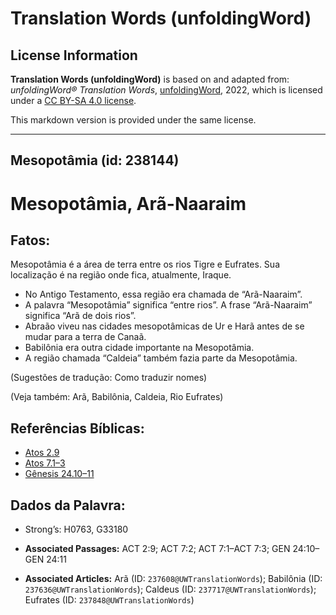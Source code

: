 # Translation Words (unfoldingWord)

## License Information

**Translation Words (unfoldingWord)** is based on and adapted from: _unfoldingWord® Translation Words_, [unfoldingWord](https://unfoldingword.org/utw), 2022, which is licensed under a [CC BY-SA 4.0 license](https://creativecommons.org/licenses/by-sa/4.0/legalcode.en).

This markdown version is provided under the same license.



--------------------------------

## Mesopotâmia (id: 238144)

Mesopotâmia, Arã\-Naaraim
=========================

Fatos:
------

Mesopotâmia é a área de terra entre os rios Tigre e Eufrates. Sua localização é na região onde fica, atualmente, Iraque.

* No Antigo Testamento, essa região era chamada de “Arã\-Naaraim”.
* A palavra “Mesopotâmia” significa “entre rios”. A frase “Arã\-Naaraim” significa “Arã de dois rios”.
* Abraão viveu nas cidades mesopotâmicas de Ur e Harã antes de se mudar para a terra de Canaã.
* Babilônia era outra cidade importante na Mesopotâmia.
* A região chamada “Caldeia” também fazia parte da Mesopotâmia.

(Sugestões de tradução: Como traduzir nomes)

(Veja também: Arã, Babilônia, Caldeia, Rio Eufrates)

Referências Bíblicas:
---------------------

* [Atos 2\.9](https://ref.ly/Acts2:9)
* [Atos 7\.1–3](https://ref.ly/Acts7:1-Acts7:3)
* [Gênesis 24\.10–11](https://ref.ly/Gen24:10-Gen24:11)

Dados da Palavra:
-----------------

* Strong’s: H0763, G33180

* **Associated Passages:** ACT 2:9; ACT 7:2; ACT 7:1–ACT 7:3; GEN 24:10–GEN 24:11
* **Associated Articles:** Arã (ID: `237608@UWTranslationWords`); Babilônia (ID: `237636@UWTranslationWords`); Caldeus (ID: `237717@UWTranslationWords`); Eufrates (ID: `237848@UWTranslationWords`)

